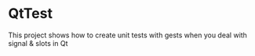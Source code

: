 QtTest
======

This project shows how to create unit tests with gests when you deal with signal &amp; slots in Qt
